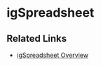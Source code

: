﻿<!--
|metadata|
{
    "fileName": "igspreadsheet-known-issues",
    "controlName": "igSpreadsheet",
    "tags": ["Known Issues"]
}
|metadata|
-->

# igSpreadsheet

## Related Links
-   [igSpreadsheet Overview](igSpreadsheet-Overview.html)

 

 


